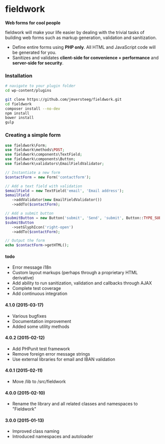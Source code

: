 fieldwork
===========
**Web forms for cool people**

fieldwork will make your life easier by dealing with the trivial tasks of building web forms such as markup generation, validation and sanitization.

 - Define entire forms using **PHP only**. All HTML and JavaScript code will be generated for you.
 - Sanitizes and validates **client-side for convenience + performance** and **server-side for security**.

### Installation

```bash
# navigate to your plugin folder
cd wp-content/plugins

git clone https://github.com/jmversteeg/fieldwork.git
cd fieldwork
composer install --no-dev
npm install
bower install
gulp
```

### Creating a simple form

```php
use fieldwork\Form;
use fieldwork\methods\POST;
use fieldwork\components\TextField;
use fieldwork\components\Button;
use fieldwork\validators\EmailFieldValidator;

// Instantiate a new form
$contactForm = new Form('contactform');

// Add a text field with validation
$emailField = new TextField('email', 'Email address');
$emailField
   ->addValidator(new EmailFieldValidator())
   ->addTo($contactForm);

// Add a submit button
$submitButton = new Button('submit', 'Send', 'submit', Button::TYPE_SUBMIT);
$submitButton
   ->setGlyphIcon('right-open')
   ->addTo($contactForm);

// Output the form
echo $contactForm->getHTML();
```

#### todo

 - Error message i18n
 - Custom layout markups (perhaps through a proprietary HTML derivative)
 - Add ability to run sanitization, validation and callbacks through AJAX
 - Complete test coverage
 - Add continuous integration
 
#### 4.1.0 (2015-03-17)
 - Various bugfixes
 - Documentation improvement
 - Added some utility methods

#### 4.0.2 (2015-02-12)
 - Add PHPunit test framework
 - Remove foreign error message strings
 - Use external libraries for email and IBAN validation

#### 4.0.1 (2015-02-11)
 - Move /lib to /src/fieldwork

#### 4.0.0 (2015-02-10)
 - Rename the library and all related classes and namespaces to "Fieldwork"

#### 3.0.0 (2015-01-13)

 - Improved class naming
 - Introduced namespaces and autoloader
